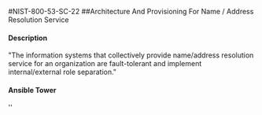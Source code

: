 #NIST-800-53-SC-22
##Architecture And Provisioning For Name / Address Resolution Service
#### Description
"The information systems that collectively provide name/address resolution service for an organization are fault-tolerant and implement internal/external role separation."
#### Ansible Tower
''

